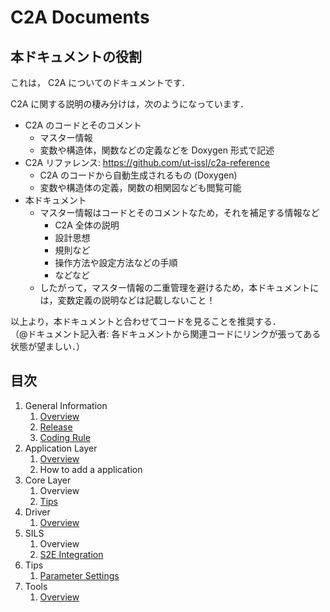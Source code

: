# C2A Documents

## 本ドキュメントの役割
これは， C2A についてのドキュメントです．

C2A に関する説明の棲み分けは，次のようになっています．

- C2A のコードとそのコメント
	- マスター情報
	- 変数や構造体，関数などの定義などを Doxygen 形式で記述
- C2A リファレンス: https://github.com/ut-issl/c2a-reference
	- C2A のコードから自動生成されるもの (Doxygen)
	- 変数や構造体の定義，関数の相関図なども閲覧可能
- 本ドキュメント
	- マスター情報はコードとそのコメントなため，それを補足する情報など
		- C2A 全体の説明
		- 設計思想
		- 規則など
		- 操作方法や設定方法などの手順
		- などなど
	- したがって，マスター情報の二重管理を避けるため，本ドキュメントには，変数定義の説明などは記載しないこと！

以上より，本ドキュメントと合わせてコードを見ることを推奨する．  
（@ドキュメント記入者: 各ドキュメントから関連コードにリンクが張ってある状態が望ましい．）


## 目次

1. General Information
	1. [Overview](./General/overview.md)
	1. [Release](./General/release.md)
	1. [Coding Rule](./General/coding_rule.md)
1. Application Layer
	1. [Overview](./Application/overview.md)
	1. How to add a application
1. Core Layer
	1. Overview
	1. [Tips](./Core/tips.md)
1. Driver
	1. [Overview](./Driver/overview.md)
1. SILS
	1. Overview
	1. [S2E Integration](./Sils/s2e_integration.md)
1. Tips
	1. [Parameter Settings](./Tips/parameter_settings.md)
1. Tools
	1. [Overview](./Tools/overview.md)
